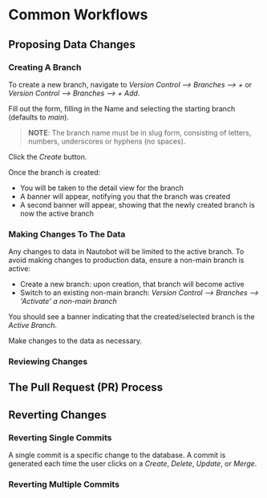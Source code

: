 # Common Workflows


## Proposing Data Changes

### Creating A Branch

To create a new branch, navigate to *Version Control --> Branches --> +* or *Version Control --> Branches --> + Add*.

Fill out the form, filling in the Name and selecting the starting branch (defaults to *main*).

> **NOTE**: The branch name must be in slug form, consisting of letters, numbers, underscores or hyphens (no spaces).

Click the *Create* button.

Once the branch is created:
* You will be taken to the detail view for the branch
* A banner will appear, notifying you that the branch was created
* A second banner will appear, showing that the newly created branch is now the active branch

### Making Changes To The Data

Any changes to data in Nautobot will be limited to the active branch. To avoid making changes to production data, ensure a non-main branch is active:
* Create a new branch: upon creation, that branch will become active
* Switch to an existing non-main branch: *Version Control --> Branches --> 'Activate' a non-main branch*

You should see a banner indicating that the created/selected branch is the *Active Branch*.

Make changes to the data as necessary.

### Reviewing Changes

## The Pull Request (PR) Process


## Reverting Changes

### Reverting Single Commits

A single commit is a specific change to the database. A commit is generated each time the user clicks on a *Create*, *Delete*, *Update*, or *Merge*.

### Reverting Multiple Commits







